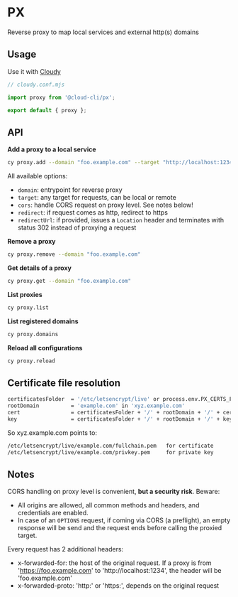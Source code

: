 # PX

Reverse proxy to map local services and external http(s) domains

## Usage

Use it with [Cloudy](https://github.com/cloud-cli/cli)

```ts
// cloudy.conf.mjs

import proxy from '@cloud-cli/px';

export default { proxy };
```

## API

**Add a proxy to a local service**

```bash
cy proxy.add --domain "foo.example.com" --target "http://localhost:1234"
```

All available options:

- `domain`: entrypoint for reverse proxy
- `target`: any target for requests, can be local or remote
- `cors`: handle CORS request on proxy level. See notes below!
- `redirect`: if request comes as http, redirect to https
- `redirectUrl`: if provided, issues a `Location` header and terminates with status 302 instead of proxying a request

**Remove a proxy**

```bash
cy proxy.remove --domain "foo.example.com"
```

**Get details of a proxy**

```bash
cy proxy.get --domain "foo.example.com"
```

**List proxies**

```bash
cy proxy.list
```

**List registered domains**

```bash
cy proxy.domains
```

**Reload all configurations**

```bash
cy proxy.reload
```

## Certificate file resolution

```bash
certificatesFolder  = '/etc/letsencrypt/live' or process.env.PX_CERTS_FOLDER
rootDomain          = 'example.com' in 'xyz.example.com'
cert                = certificatesFolder + '/' + rootDomain + '/' + certificateFile
key                 = certificatesFolder + '/' + rootDomain + '/' + keyFile
```

So xyz.example.com points to:

```bash
/etc/letsencrypt/live/example.com/fullchain.pem   for certificate
/etc/letsencrypt/live/example.com/privkey.pem     for private key
```

## Notes

CORS handling on proxy level is convenient, **but a security risk**. Beware:

- All origins are allowed, all common methods and headers, and credentials are enabled.
- In case of an `OPTIONS` request, if coming via CORS (a preflight), an empty response will be send and the request ends before calling the proxied target.

Every request has 2 additional headers:

- x-forwarded-for: the host of the original request.
If a proxy is from 'https://foo.example.com' to 'http://localhost:1234', the header will be 'foo.example.com'
- x-forwarded-proto: 'http:' or 'https:', depends on the original request
